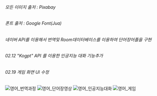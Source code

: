 ###### 모든 이미지 출저 : Pixabay

###### 폰트 출저 : Google Font(Jua)

###### 네이버 API를 이용해서 번역및 Room데이터베이스를 이용하여 단어장어플을 구현

###### 02.12 "Kogpt" API 를 이용한 인공지능 대화 기능추가

###### 02.19 게임 화면 UI 수정


![영어_번역과정](https://github.com/Yangnyeon/English_memo/assets/87749498/f3e913f4-3d9a-4778-a1b1-9b1909f0be00)
![영어_단어장영상](https://github.com/Yangnyeon/English_memo/assets/87749498/dbd860fb-0894-46ba-be48-f339828f9e8f)
![영어_인공지능대화](https://github.com/Yangnyeon/English_memo/assets/87749498/c78175f0-6d5b-40f9-ac4c-a637cd5546b5)
![영어_게임](https://github.com/Yangnyeon/English_memo/assets/87749498/dc422ec6-3742-477d-a5f9-8e99de02375c)




